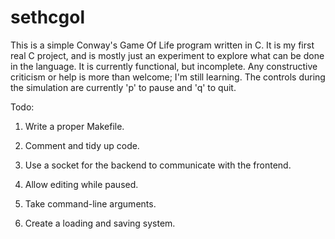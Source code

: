 # sethcgol
This is a simple Conway's Game Of Life program written in C.  It is my first real C project, and is mostly just an experiment to explore what can be done in the language.  It is currently functional, but incomplete.  Any constructive criticism or help is more than welcome; I'm still learning.  The controls during the simulation are currently 'p' to pause and 'q' to quit.

Todo:

1. Write a proper Makefile.

2. Comment and tidy up code.

3. Use a socket for the backend to communicate with the frontend.

4. Allow editing while paused.

5. Take command-line arguments.

6. Create a loading and saving system.


